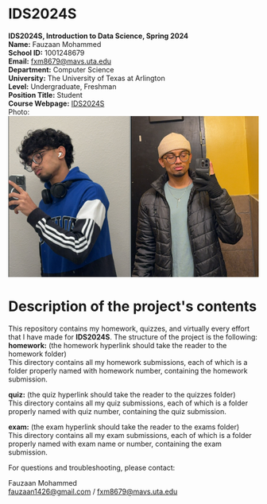 # IDS2024S
**IDS2024S, Introduction to Data Science, Spring 2024**  
**Name:** Fauzaan Mohammed  
**School ID:** 1001248679  
**Email:** fxm8679@mavs.uta.edu   
**Department:** Computer Science   
**University:**  The University of Texas at Arlington  
**Level:**  Undergraduate, Freshman  
**Position Title:** Student  
**Course Webpage:** [IDS2024S](www.cdslab.org/IDS2024S)  
Photo: ![This is Fauzaan](fauzaan.PNG)  
# Description of the project's contents #  
This repository contains my homework, quizzes, and virtually every effort that I have made for **IDS2024S**. The structure of the project is the following:  
**homework:** (the homework hyperlink should take the reader to the homework folder)  
This directory contains all my homework submissions, each of which is a folder properly named with homework number, containing the homework submission.  

**quiz:** (the quiz hyperlink should take the reader to the quizzes folder)  
This directory contains all my quiz submissions, each of which is a folder properly named with quiz number, containing the quiz submission.  

**exam:** (the exam hyperlink should take the reader to the exams folder)  
This directory contains all my exam submissions, each of which is a folder properly named with exam name or number, containing the exam submission.  

For questions and troubleshooting, please contact:  

Fauzaan Mohammed  
fauzaan1426@gmail.com / fxm8679@mavs.uta.edu  


